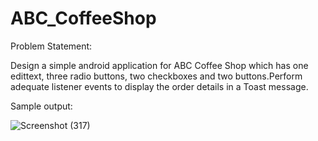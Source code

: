 # ABC_CoffeeShop

Problem Statement:

Design a simple android application for ABC Coffee Shop which has one edittext, three radio buttons, two checkboxes and two buttons.Perform adequate listener events to display the order details in a Toast message.

Sample output:

![Screenshot (317)](https://user-images.githubusercontent.com/87603345/129448027-e7b75977-3eb9-4f76-8a34-af939f0a8889.png)
